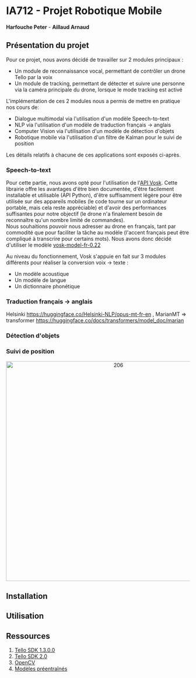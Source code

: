 # IA712 - Projet Robotique Mobile
**Harfouche Peter** - **Aillaud Arnaud**

## Présentation du projet
Pour ce projet, nous avons décidé de travailler sur 2 modules principaux :
* Un module de reconnaissance vocal, permettant de contrôler un drone Tello par la voix
* Un module de tracking, permettant de détecter et suivre une personne via la caméra principale du drone, lorsque le mode tracking est activé

L'implémentation de ces 2 modules nous a permis de mettre en pratique nos cours de:
* Dialogue multimodal via l'utilisation d'un modèle Speech-to-text
* NLP via l'utilisation d'un modèle de traduction français $\rightarrow$ anglais
* Computer Vision via l'utilisation d'un modèle de détection d'objets
* Robotique mobile via l'utilisation d'un filtre de Kalman pour le suivi de position

Les détails relatifs à chacune de ces applications sont exposés ci-après.

### Speech-to-text

Pour cette partie, nous avons opté pour l'utilisation de l'[API Vosk](https://alphacephei.com/vosk/). Cette librairie offre les avantages d'être bien documentée, d'être facilement installable et utilisable (API Python), d'être suffisamment légère pour être utilisée sur des appareils mobiles (le code tourne sur un ordinateur portable, mais cela reste appréciable) et d'avoir des performances suffisantes pour notre objectif (le drone n'a finalement besoin de reconnaître qu'un nombre limité de commandes). <br>
Nous souhaitions pouvoir nous adresser au drone en français, tant par commodité que pour faciliter la tâche au modèle (l'accent français peut être compliqué à transcrire pour certains mots). Nous avons donc décidé d'utiliser le modèle [vosk-model-fr-0.22](https://alphacephei.com/vosk/models/vosk-model-fr-0.22.zip)

Au niveau du fonctionnement, Vosk s'appuie en fait sur 3 modules différents pour réaliser la conversion voix $\rightarrow$ texte :
* Un modèle acoustique
* Un modèle de langue
* Un dictionnaire phonétique

### Traduction français $\rightarrow$ anglais

Helsinki https://huggingface.co/Helsinki-NLP/opus-mt-fr-en
, MarianMT => transformer https://huggingface.co/docs/transformers/model_doc/marian

### Détection d'objets
### Suivi de position

<p align="center"> 
    <img src="Demos/Demo_tracking.gif" alt="206" width="600">
</p>


## Installation

## Utilisation

## Ressources

1. [Tello SDK 1.3.0.0](https://dl-cdn.ryzerobotics.com/downloads/tello/20180910/Tello%20SDK%20Documentation%20EN_1.3.pdf)
2. [Tello SDK 2.0](https://dl-cdn.ryzerobotics.com/downloads/Tello/Tello%20SDK%202.0%20User%20Guide.pdf)
3. [OpenCV](https://github.com/opencv/opencv)
4. [Modèles préentraînés](https://github.com/opencv/opencv/tree/master/samples/dnn/face_detector)
